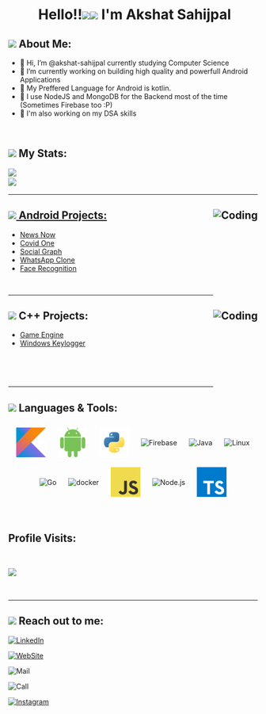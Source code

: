 # <p align="center">️ Hello!!<img src="https://media.giphy.com/media/LY8yDak6Tngb6FfPrt/giphy.gif" width="30"><img src="https://media.giphy.com/media/LY8yDak6Tngb6FfPrt/giphy.gif" width="30"> I'm Akshat Sahijpal </p>  

## <img src="https://media.giphy.com/media/SS8CV2rQdlYNLtBCiF/giphy.gif" width="30"> **About Me:**

- 👋 Hi, I’m @akshat-sahijpal currently studying Computer Science
- 👀 I’m currently working on building high quality and powerfull Android Applications  
- 🌱 My Preffered Language for Android is kotlin.
- 💞️ I use NodeJS and MongoDB for the Backend most of the time (Sometimes Firebase too :P)
- 👀 I'm also working on my DSA skills  
<br/>

## <img src="https://media.giphy.com/media/VTErXIe8Q2kf0vMk11/giphy.gif" width="30"> **My Stats:**
 

<div id="mainDiv"> 
    <div id="divOne" class="boxes"> 
	<img src="https://github-readme-streak-stats.herokuapp.com/?user=akshat-sahijpal&theme=veu-light&hide_border=true" height="250"> 
    </div> 
    <div id="divTwo" class="boxes"> 
	<img src="https://github-readme-stats.vercel.app/api/top-langs/?username=akshat-sahijpal&layout=compact&theme=vue-light" height="230"> 
    </div> 
</div>   
    
<a href="https://github.com/akshat-sahijpal">

---

## <img src="https://media.giphy.com/media/IdD0bks4rFVA4PXCXn/giphy.gif" width="30"> **Android Projects:** <img align="right" alt="Coding" height="200"  src="https://media.giphy.com/media/Lmy23L3RkJ0sEWokRN/giphy.gif">
- [News Now](https://github.com/akshat-sahijpal/News-Now)
- [Covid One](https://github.com/akshat-sahijpal/Covid-One)
- [Social Graph](https://github.com/akshat-sahijpal/Social-Graph)
- [WhatsApp Clone](https://github.com/akshat-sahijpal/Watsapp-Clone)
- [Face Recognition](https://github.com/akshat-sahijpal/Face-Recognition)

<br/>

---

## <img src="https://media.giphy.com/media/IdD0bks4rFVA4PXCXn/giphy.gif" width="30"> **C++ Projects:** <img align="right" alt="Coding" height="200" src="https://pluralsight.imgix.net/paths/path-icons/c-plus-plus-93c7ddd5cc.png">
- [Game Engine](https://github.com/akshat-sahijpal/Game-Engine)
- [Windows Keylogger](https://github.com/akshat-sahijpal/Windows-KeyLogger)
<br>
<br>
<br/>

---
## <img src="https://media.giphy.com/media/hY2reRurgUNekafQ45/giphy.gif" width="30"> **Languages & Tools:**

<p align="center">
  <img align="center" style="margin: 10px" src="https://raw.githubusercontent.com/github/explore/80688e429a7d4ef2fca1e82350fe8e3517d3494d/topics/kotlin/kotlin.png" alt="Kotlin" width="60" />
   <img align="center" style="margin: 10px" src="https://raw.githubusercontent.com/github/explore/80688e429a7d4ef2fca1e82350fe8e3517d3494d/topics/android/android.png" alt="Android" width="60" /> 
 <img align="center" style="margin: 10px" src="https://raw.githubusercontent.com/github/explore/80688e429a7d4ef2fca1e82350fe8e3517d3494d/topics/python/python.png" alt="Python" width="60"  />
    <img align="center" style="margin: 10px" src="https://www.vectorlogo.zone/logos/firebase/firebase-icon.svg" alt="Firebase" width="60" />
    <img align="center" style="margin: 10px" src="https://cdn4.iconfinder.com/data/icons/logos-and-brands/512/181_Java_logo_logos-128.png" alt="Java" width="60"/>
 <img align="center" style="margin: 10px" src="https://cdn3.iconfinder.com/data/icons/logos-brands-3/24/logo_brand_brands_logos_linux-512.png" alt="Linux" width="60"  />
    <img align="center" style="margin: 10px" src="https://rawcdn.githack.com/devicons/devicon/9c6bfdb9783cdfe1018666ed76adcfd3eab6fad6/icons/go/go-original.svg" alt="Go" width="60"  />
     <img align="center" style="margin: 10px" src="https://rawcdn.githack.com/devicons/devicon/9c6bfdb9783cdfe1018666ed76adcfd3eab6fad6/icons/docker/docker-original-wordmark.svg" alt="docker" width="60"  />
  <img align="center" style="margin: 10px" src="https://raw.githubusercontent.com/github/explore/80688e429a7d4ef2fca1e82350fe8e3517d3494d/topics/javascript/javascript.png" alt="JavaScript" width="60"  />
  <img align="center" style="margin: 10px" src="https://rawcdn.githack.com/devicons/devicon/9c6bfdb9783cdfe1018666ed76adcfd3eab6fad6/icons/nodejs/nodejs-original-wordmark.svg" alt="Node.js" width="60"  />
 <img align="center" style="margin: 10px" src="https://raw.githubusercontent.com/github/explore/80688e429a7d4ef2fca1e82350fe8e3517d3494d/topics/typescript/typescript.png" alt="TypeScript" width="60"  />
</p>
<br/>

##  **Profile Visits:**

<br />

![](https://komarev.com/ghpvc/?username=akshat-sahijpal&style=flat-square)

<br />

---

## <img src="https://media.giphy.com/media/SxEpEO1DO7ngPVwDof/giphy.gif" width="30"> **Reach out to me:** ️ 

[![LinkedIn](https://img.shields.io/badge/LinkedIn-akshat%20sahijpal-informationl?labelColor=black&logo=linkedin&logoColor=0077b5&&color=#0077b5%22)](https://www.linkedin.com/in/akshat-sahijpal-651b441a6/)


[![WebSite](https://img.shields.io/badge/website-WebSite-informationl?labelColor=black&logo=Web&logoColor=0077b5&&color=#0077b5%22)](https://akshat-sahijpal.github.io/Akshat-Portfolio/)

![Mail](https://img.shields.io/badge/Email-ofakshat2001@gmail.com-informationl?&labelColor=black&logo=gmail&logoColor=0077b5&&color=#0077b5%22)

![Call](https://img.shields.io/badge/Phone-+91%209501199411-informationl?&labelColor=black&logo=call&logoColor=0077b5&&color=#0077b5%22)

[![Instagram](https://img.shields.io/badge/Instagram-akshat%20sahijpal-informationl?labelColor=black&logo=instagram&logoColor=0077b5&&color=#0077b5%22)](https://www.instagram.com/)
